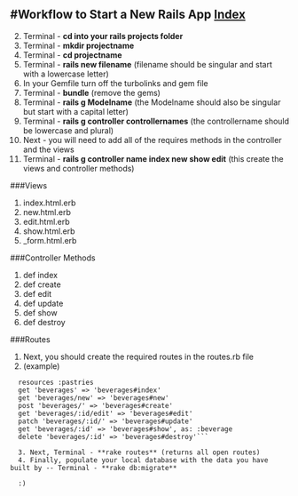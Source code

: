 #Workflow to Start a New Rails App
[Index](https://github.com/blaisethomas/wdi_la_14_md_sheets)
--- 
2. Terminal - **cd into your rails projects folder**
3. Terminal - **mkdir projectname**
4. Terminal - **cd projectname**
5. Terminal - **rails new filename** (filename should be singular and start with a lowercase letter)
6. In your Gemfile turn off the turbolinks and gem file 
7. Terminal - **bundle** (remove the gems)
8. Terminal - **rails g Modelname** (the Modelname should also be singular but start with a capital letter)
9. Terminal - **rails g controller controllernames** (the controllername should be lowercase and plural)
10. Next - you will need to add all of the requires methods in the controller and the views
11. Terminal - **rails g controller name index new show edit** (this create the views and controller methods)

###Views
1. index.html.erb 
2. new.html.erb 
3. edit.html.erb
4. show.html.erb
5. _form.html.erb 

###Controller Methods
1. def index
2. def create
3. def edit
4. def update
5. def show
6. def destroy

###Routes
1. Next, you should create the required routes in the routes.rb file
2. (example) 

```Rails.application.routes.draw do
  resources :pastries
  get 'beverages' => 'beverages#index'
  get 'beverages/new' => 'beverages#new'
  post 'beverages/' => 'beverages#create'
  get 'beverages/:id/edit' => 'beverages#edit'
  patch 'beverages/:id/' => 'beverages#update'
  get 'beverages/:id' => 'beverages#show', as: :beverage
  delete 'beverages/:id' => 'beverages#destroy'```
  
  3. Next, Terminal - **rake routes** (returns all open routes)
  4. Finally, populate your local database with the data you have built by -- Terminal - **rake db:migrate**
  
  :)



